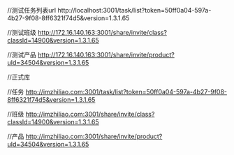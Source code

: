 

//测试任务列表url
http://localhost:3001/task/list?token=50ff0a04-597a-4b27-9f08-8ff6321f74d5&version=1.3.1.65

//测试班级
http://172.16.140.163:3001/share/invite/class?classId=14900&version=1.3.1.65

//测试产品
http://172.16.140.163:3001/share/invite/product?uId=34504&version=1.3.1.65



//正式库

//任务
http://imzhiliao.com:3001/task/list?token=50ff0a04-597a-4b27-9f08-8ff6321f74d5&version=1.3.1.65

//班级
http://imzhiliao.com:3001/share/invite/class?classId=14900&version=1.3.1.65

//产品
http://imzhiliao.com:3001/share/invite/product?uId=34504&version=1.3.1.65



